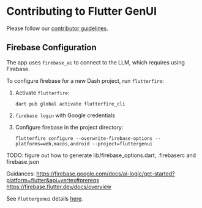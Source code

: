 # Contributing to Flutter GenUI

Please follow our [contributor guidelines](https://github.com/flutter/flutter/blob/master/CONTRIBUTING.md).

## Firebase Configuration

The app uses `firebase_ai` to connect to the LLM, which requires using Firebase.

To configure firebase for a new Dash project, run `flutterfire`:

1. Activate `flutterfire`:

    ```shell
    dart pub global activate flutterfire_cli
    ```

2. `firebase login` with Google credentials

3. Configure firebase in the project directory:

    ```shell
    flutterfire configure --overwrite-firebase-options --platforms=web,macos,android --project=fluttergenui
    ```
TODO: figure out how to generate lib/firebase_options.dart, .firebaserc and firebase.json

Guidances:
https://firebase.google.com/docs/ai-logic/get-started?platform=flutter&api=vertex#prereqs
https://firebase.flutter.dev/docs/overview

See `fluttergenui` details [here](https://pantheon.corp.google.com/welcome?inv=1&invt=Ab4FMw&project=fluttergenui).
